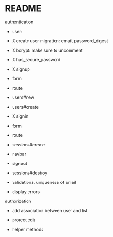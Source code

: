 # README

authentication

- user: 
- X create user migration: email, password_digest
- X bcrypt: make sure to uncomment
- X has_secure_password



- X signup 
- form
- route
- users#new
- users#create

- X signin
- form
- route
- sessions#create

- navbar

- signout 
- sessions#destroy

- validations: uniqueness of email
- display errors

authorization
- add association between user and list
- protect edit 

- helper methods


